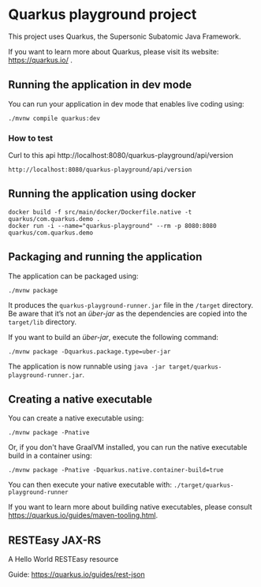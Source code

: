 # Quarkus playground project

This project uses Quarkus, the Supersonic Subatomic Java Framework.

If you want to learn more about Quarkus, please visit its website: https://quarkus.io/ .

## Running the application in dev mode

You can run your application in dev mode that enables live coding using:

```shell script
./mvnw compile quarkus:dev
```
### How to test 

Curl to this api http://localhost:8080/quarkus-playground/api/version

```
http://localhost:8080/quarkus-playground/api/version
```

## Running the application using docker

```
docker build -f src/main/docker/Dockerfile.native -t quarkus/com.quarkus.demo .
docker run -i --name="quarkus-playground" --rm -p 8080:8080 quarkus/com.quarkus.demo
```

## Packaging and running the application

The application can be packaged using:

```shell script
./mvnw package
```
It produces the `quarkus-playground-runner.jar` file in the `/target` directory.
Be aware that it’s not an _über-jar_ as the dependencies are copied into the `target/lib` directory.

If you want to build an _über-jar_, execute the following command:

```shell script
./mvnw package -Dquarkus.package.type=uber-jar
```

The application is now runnable using `java -jar target/quarkus-playground-runner.jar`.

## Creating a native executable

You can create a native executable using:

```shell script
./mvnw package -Pnative
```

Or, if you don't have GraalVM installed, you can run the native executable build in a container using:

```shell script
./mvnw package -Pnative -Dquarkus.native.container-build=true
```

You can then execute your native executable with: `./target/quarkus-playground-runner`

If you want to learn more about building native executables, please consult https://quarkus.io/guides/maven-tooling.html.

## RESTEasy JAX-RS

<p>A Hello World RESTEasy resource</p>

Guide: https://quarkus.io/guides/rest-json
